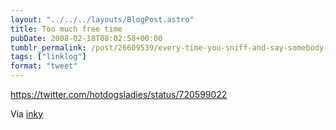 ```yaml
---
layout: "../../../layouts/BlogPost.astro"
title: Too much free time
pubDate: 2008-02-18T08:02:58+00:00
tumblr_permalink: /post/26609539/every-time-you-sniff-and-say-somebody-has-too
tags: ["linklog"]
format: "tweet"
---
```


https://twitter.com/hotdogsladies/status/720599022

Via [inky](http://found.boxofjunk.ws/)
